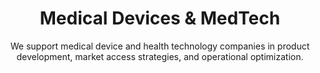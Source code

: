 ---
layout: sub-industry
parent: Healthcare
order: 3
title: "Medical Devices & MedTech"
subtitle: "We support medical device and health technology companies in product development, market access strategies, and operational optimization."
challenges:
  - "Rapid technological advancements"
  - "Complex regulatory environments"
  - "Changing customer expectations"
  - "Pressure for cost-effective solutions"
solutions:
  - title: "Product Development Process Improvement"
    content:
      - "Stage-gate process optimization"
      - "Cross-functional collaboration enhancement"
      - "Innovation management"
  - title: "Manufacturing Efficiency"
    content:
      - "Lean manufacturing implementation"
      - "Quality management system optimization"
      - "Industry 4.0 technology adoption"
  - title: "Go-to-Market Strategy Optimization"
    content:
      - "Value proposition development"
      - "Channel strategy refinement"
      - "Market penetration tactics"
outcomes:
  - "25-35% reduction in time-to-market for new products"
  - "15-20% improvement in manufacturing efficiency"
  - "Increased market share in target segments"
  - "Enhanced product profitability"
why_choose:
  - "MedTech Expertise: In-depth knowledge of medical devices and health technology landscapes."
  - "Innovation-Driven Solutions: Implementing advanced technologies like Industry 4.0 for smart manufacturing."
  - "Quality Assurance: Enhancing quality management systems to meet stringent regulatory standards."
  - "Strategic Market Access: Developing effective go-to-market strategies to maximize product adoption."
  - "Operational Efficiency: Streamlining manufacturing processes to boost productivity and reduce costs."
  - "Collaborative Approach: Partnering with your team to ensure customized and impactful solutions."
cta-title: "Ready to enhance your Medical Devices & MedTech operations?"
cta: "Contact SLKone today to discover how our specialized services can drive your product development and market success."
icon: "fa-microscope"
color: "coral"
image: "/assets/images/backgrounds/medical-devices-medtech.webp"
permalink: /industries/healthcare/medical-devices-medtech
redirect_to: /industries/healthcare#medical-devices-medtech
---